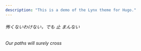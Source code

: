 ```yaml
---
description: "This is a demo of the Lynx theme for Hugo."
---
```

###### 怖くないわけない，でも 止 まんない
###### Our paths will surely cross